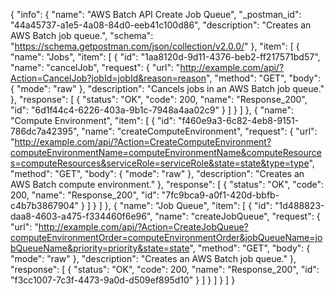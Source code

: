 {
  "info": {
    "name": "AWS Batch API Create Job Queue",
    "_postman_id": "44a45737-a1e5-4a08-84d0-eeb41c100d86",
    "description": "Creates an AWS Batch job queue.",
    "schema": "https://schema.getpostman.com/json/collection/v2.0.0/"
  },
  "item": [
    {
      "name": "Jobs",
      "item": [
        {
          "id": "1aa8120d-9d11-4376-beb2-ff217571bd57",
          "name": "cancelJob",
          "request": {
            "url": "http://example.com/api/?Action=CancelJob?jobId=jobId&reason=reason",
            "method": "GET",
            "body": {
              "mode": "raw"
            },
            "description": "Cancels jobs in an AWS Batch job queue."
          },
          "response": [
            {
              "status": "OK",
              "code": 200,
              "name": "Response_200",
              "id": "6d1f44c4-6226-403a-9b1c-7948a4aa02c9"
            }
          ]
        }
      ]
    },
    {
      "name": "Compute Environment",
      "item": [
        {
          "id": "f460e9a3-6c82-4eb8-9151-786dc7a42395",
          "name": "createComputeEnvironment",
          "request": {
            "url": "http://example.com/api/?Action=CreateComputeEnvironment?computeEnvironmentName=computeEnvironmentName&computeResources=computeResources&serviceRole=serviceRole&state=state&type=type",
            "method": "GET",
            "body": {
              "mode": "raw"
            },
            "description": "Creates an AWS Batch compute environment."
          },
          "response": [
            {
              "status": "OK",
              "code": 200,
              "name": "Response_200",
              "id": "7fc9bca9-a0f1-420d-bbfb-c4b7b3867904"
            }
          ]
        }
      ]
    },
    {
      "name": "Job Queue",
      "item": [
        {
          "id": "1d488823-daa8-4603-a475-f334460f6e96",
          "name": "createJobQueue",
          "request": {
            "url": "http://example.com/api/?Action=CreateJobQueue?computeEnvironmentOrder=computeEnvironmentOrder&jobQueueName=jobQueueName&priority=priority&state=state",
            "method": "GET",
            "body": {
              "mode": "raw"
            },
            "description": "Creates an AWS Batch job queue."
          },
          "response": [
            {
              "status": "OK",
              "code": 200,
              "name": "Response_200",
              "id": "f3cc1007-7c3f-4473-9a0d-d509ef895d10"
            }
          ]
        }
      ]
    }
  ]
}